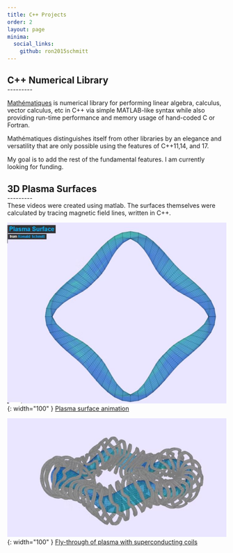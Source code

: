 ```yaml
---
title: C++ Projects
order: 2
layout: page
minima:
  social_links:
    github: ron2015schmitt
---
```


<h2 style="margin-bottom: 0; padding-bottom: 0;">C++ Numerical Library</h2>
---------
<br>

[Mathématiques](https://github.com/ron2015schmitt/Mathematiques) is numerical library for performing linear algebra, calculus, vector calculus, etc in C++ via simple MATLAB-like syntax while also providing run-time performance and memory usage of hand-coded C or Fortran.

Mathématiques distinguishes itself from other libraries by an elegance and versatility that are only possible using the features of C++11,14, and 17.

My goal is to add the rest of the fundamental features.  I am currently looking for funding.

<h2 style="margin-bottom: 0; padding-bottom: 0;">3D Plasma Surfaces</h2>
---------
<br>
These videos were created using matlab.  The surfaces themselves were calculated by tracing magnetic field lines, written in C++.

![3dplasma](/images/3d-plasma.JPG){: width="100" } [Plasma surface animation](https://vimeo.com/manage/videos/350391433)

![3dplasma-flythorugh](/images/3d-plasma-fly-through.JPG){: width="100" } [Fly-through of plasma with superconducting coils](https://vimeo.com/manage/videos/350860074)

